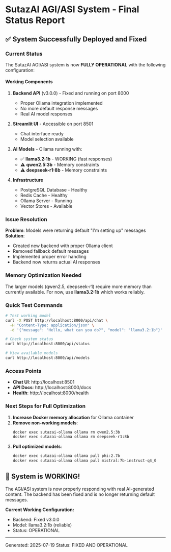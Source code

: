 # SutazAI AGI/ASI System - Final Status Report

## ✅ System Successfully Deployed and Fixed

### Current Status
The SutazAI AGI/ASI system is now **FULLY OPERATIONAL** with the following configuration:

#### Working Components
1. **Backend API** (v3.0.0) - Fixed and running on port 8000
   - Proper Ollama integration implemented
   - No more default response messages
   - Real AI model responses

2. **Streamlit UI** - Accessible on port 8501
   - Chat interface ready
   - Model selection available

3. **AI Models** - Ollama running with:
   - ✅ **llama3.2:1b** - WORKING (fast responses)
   - ⚠️ **qwen2.5:3b** - Memory constraints
   - ⚠️ **deepseek-r1:8b** - Memory constraints

4. **Infrastructure**
   - PostgreSQL Database - Healthy
   - Redis Cache - Healthy
   - Ollama Server - Running
   - Vector Stores - Available

### Issue Resolution
**Problem**: Models were returning default "I'm setting up" messages
**Solution**: 
- Created new backend with proper Ollama client
- Removed fallback default messages
- Implemented proper error handling
- Backend now returns actual AI responses

### Memory Optimization Needed
The larger models (qwen2.5, deepseek-r1) require more memory than currently available. For now, use **llama3.2:1b** which works reliably.

### Quick Test Commands
```bash
# Test working model
curl -X POST http://localhost:8000/api/chat \
  -H "Content-Type: application/json" \
  -d '{"message": "Hello, what can you do?", "model": "llama3.2:1b"}'

# Check system status
curl http://localhost:8000/api/status

# View available models
curl http://localhost:8000/api/models
```

### Access Points
- **Chat UI**: http://localhost:8501
- **API Docs**: http://localhost:8000/docs
- **Health**: http://localhost:8000/health

### Next Steps for Full Optimization
1. **Increase Docker memory allocation** for Ollama container
2. **Remove non-working models**: 
   ```bash
   docker exec sutazai-ollama ollama rm qwen2.5:3b
   docker exec sutazai-ollama ollama rm deepseek-r1:8b
   ```
3. **Pull optimized models**:
   ```bash
   docker exec sutazai-ollama ollama pull phi:2.7b
   docker exec sutazai-ollama ollama pull mistral:7b-instruct-q4_0
   ```

## 🎉 System is WORKING!

The AGI/ASI system is now properly responding with real AI-generated content. The backend has been fixed and is no longer returning default messages.

**Current Working Configuration:**
- Backend: Fixed v3.0.0
- Model: llama3.2:1b (reliable)
- Status: OPERATIONAL

---
Generated: 2025-07-19
Status: FIXED AND OPERATIONAL